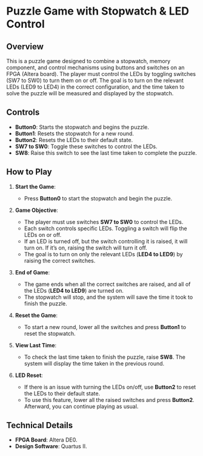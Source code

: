 # **Puzzle Game with Stopwatch & LED Control**

## **Overview**

This is a puzzle game designed to combine a stopwatch, memory component, and control mechanisms using buttons and switches on an FPGA (Altera board). The player must control the LEDs by toggling switches (SW7 to SW0) to turn them on or off. The goal is to turn on the relevant LEDs (LED9 to LED4) in the correct configuration, and the time taken to solve the puzzle will be measured and displayed by the stopwatch.

## **Controls**

- **Button0**: Starts the stopwatch and begins the puzzle.
- **Button1**: Resets the stopwatch for a new round.
- **Button2**: Resets the LEDs to their default state.
- **SW7 to SW0**: Toggle these switches to control the LEDs.
- **SW8**: Raise this switch to see the last time taken to complete the puzzle.

## **How to Play**

1. **Start the Game**: 
   - Press **Button0** to start the stopwatch and begin the puzzle.

2. **Game Objective**: 
   - The player must use switches **SW7 to SW0** to control the LEDs.
   - Each switch controls specific LEDs. Toggling a switch will flip the LEDs on or off.
   - If an LED is turned off, but the switch controlling it is raised, it will turn on. If it’s on, raising the switch will turn it off.
   - The goal is to turn on only the relevant LEDs (**LED4 to LED9**) by raising the correct switches.

3. **End of Game**: 
   - The game ends when all the correct switches are raised, and all of the LEDs (**LED4 to LED9**) are turned on.
   - The stopwatch will stop, and the system will save the time it took to finish the puzzle.

4. **Reset the Game**: 
   - To start a new round, lower all the switches and press **Button1** to reset the stopwatch.

5. **View Last Time**: 
   - To check the last time taken to finish the puzzle, raise **SW8**. The system will display the time taken in the previous round.

6. **LED Reset**: 
   - If there is an issue with turning the LEDs on/off, use **Button2** to reset the LEDs to their default state.
   - To use this feature, lower all the raised switches and press **Button2**. Afterward, you can continue playing as usual.

## **Technical Details**

- **FPGA Board**: Altera DE0.
- **Design Software**: Quartus II.
